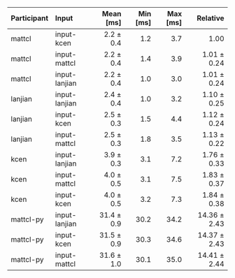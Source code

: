 | Participant | Input | Mean [ms] | Min [ms] | Max [ms] | Relative |
|:---|:---|---:|---:|---:|---:|
| mattcl | input-kcen | 2.2 ± 0.4 | 1.2 | 3.7 | 1.00 |
| mattcl | input-mattcl | 2.2 ± 0.4 | 1.4 | 3.9 | 1.01 ± 0.24 |
| mattcl | input-lanjian | 2.2 ± 0.4 | 1.0 | 3.0 | 1.01 ± 0.24 |
| lanjian | input-lanjian | 2.4 ± 0.4 | 1.0 | 3.2 | 1.10 ± 0.25 |
| lanjian | input-kcen | 2.5 ± 0.3 | 1.5 | 4.4 | 1.12 ± 0.24 |
| lanjian | input-mattcl | 2.5 ± 0.3 | 1.8 | 3.5 | 1.13 ± 0.22 |
| kcen | input-lanjian | 3.9 ± 0.3 | 3.1 | 7.2 | 1.76 ± 0.33 |
| kcen | input-mattcl | 4.0 ± 0.5 | 3.1 | 7.5 | 1.83 ± 0.37 |
| kcen | input-kcen | 4.0 ± 0.5 | 3.2 | 7.3 | 1.84 ± 0.38 |
| mattcl-py | input-lanjian | 31.4 ± 0.9 | 30.2 | 34.2 | 14.36 ± 2.43 |
| mattcl-py | input-kcen | 31.5 ± 0.9 | 30.3 | 34.6 | 14.37 ± 2.43 |
| mattcl-py | input-mattcl | 31.6 ± 1.0 | 30.1 | 35.0 | 14.41 ± 2.44 |
